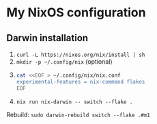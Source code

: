 # My NixOS configuration

## Darwin installation

1. `curl -L https://nixos.org/nix/install | sh`
2. `mkdir -p ~/.config/nix` (optional)
3. ```sh
   cat <<EOF > ~/.config/nix/nix.conf
   experimental-features = nix-command flakes
   EOF
   ```
4. `nix run nix-darwin -- switch --flake .`

Rebuild: `sudo darwin-rebuild switch --flake .#m1`
